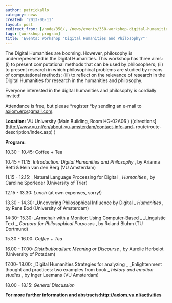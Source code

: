 ```yaml
---
author: patrickallo
category: news
created: '2013-06-11'
layout: post
redirect_from: [/node/358/, /news/events/358-workshop-digital-humanities-and-philosophy/]
tags: [workshop program]
title: 'Events: Workshop "Digital Humanities and Philosophy?"'
---
```

The Digital Humanities are booming. However, philosophy is underrepresented in
the Digital Humanities. This workshop has three aims: (i) to present
computational methods that can be used by philosophers; (ii) to present
research in which philosophical problems are studied by means of computational
methods; (iii) to reflect on the relevance of research in the Digital
Humanities for research in the humanities and philosophy.

Everyone interested in the digital humanities and philosophy is cordially
invited!

Attendance is free, but please *register *by sending an e-mail to
[axiom.erc@gmail.com](mailto:axiom.erc@gmail.com).

**Location:** VU University (Main Building, Room HG-02A06 )
([directions](http://www.vu.nl/en/about-vu-amsterdam/contact-info-and-
route/route-description/index.asp) )

**Program:**  

10.30 - 10.45: Coffee + Tea

10.45 - 11.15: _Introduction: Digital Humanities and Philosophy_ , by Arianna
Betti  & Hein van den Berg (VU Amsterdam)

11.15 - 12.15: _Natural Language Processing for Digital  _ _Humanities_ , by
Caroline Sporleder (University of Trier)

12.15 - 13.30: _Lunch_ (at own expenses, sorry!)

13.30 - 14.30: _Uncovering Philosophical Influence by Digital  _ _Humanities_
, by Rens Bod  (University of Amsterdam)

14:30- 15.30: _Armchair with a Monitor: Using Computer-Based  _ _Linguistic
Text  _ _Corpora for Philosophical Purposes_ , by Roland Bluhm (TU Dortmund)

15.30 - 16.00: _Coffee + Tea_

16.00 - 17.00: _Distributionalism: Meaning or Discourse_ , by Aurelie Herbelot
(University of Potsdam)

17.00- 18.00: _Digital Humanities Strategies for analyzing  _ _Enlightenment
thought  and practices: two examples from book _ _history and emotion studies_
, by Inger Leemans (VU Amsterdam)

18.00 - 18.15: _General Discussion_

**For more further information and abstracts:<http://axiom.vu.nl/activities>**

